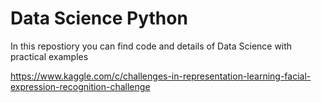 # Data Science Python
In this repostiory you can find code and details of Data Science with practical examples

https://www.kaggle.com/c/challenges-in-representation-learning-facial-expression-recognition-challenge
